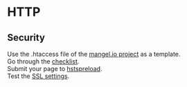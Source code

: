 # HTTP

## Security

Use the .htaccess file of the [mangel.io project](https://github.com/mangelio/web/blob/master/public/.htaccess) as a template.  
Go through the [checklist](https://gist.github.com/famoser/ff89bc491e923fa959e27c5a049f2c54).  
Submit your page to [hstspreload](https://hstspreload.org/).  
Test the [SSL settings](https://www.ssllabs.com/ssltest/analyze.htm).  